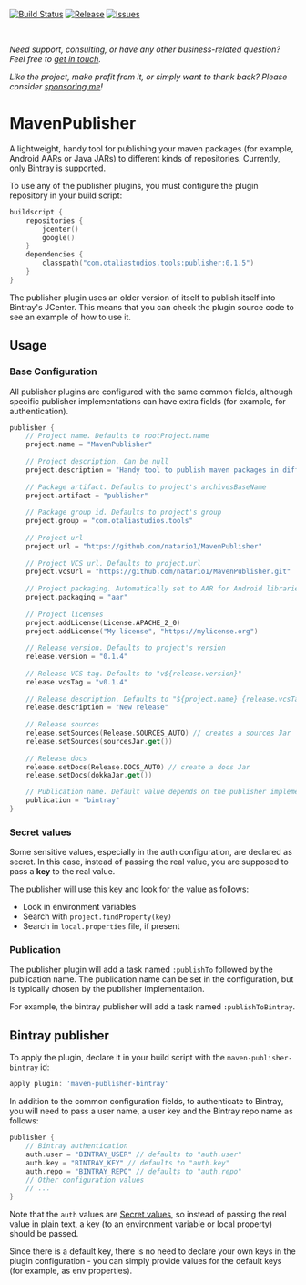 [![Build Status](https://github.com/natario1/MavenPublisher/workflows/Build/badge.svg?event=push)](https://github.com/natario1/MavenPublisher/actions)
[![Release](https://img.shields.io/github/release/natario1/MavenPublisher.svg)](https://github.com/natario1/MavenPublisher/releases)
[![Issues](https://img.shields.io/github/issues-raw/natario1/MavenPublisher.svg)](https://github.com/natario1/MavenPublisher/issues)

&#10240;  <!-- Hack to add whitespace -->

*Need support, consulting, or have any other business-related question? Feel free to <a href="mailto:mat.iavarone@gmail.com">get in touch</a>.*

*Like the project, make profit from it, or simply want to thank back? Please consider [sponsoring me](https://github.com/sponsors/natario1)!*

# MavenPublisher

A lightweight, handy tool for publishing your maven packages (for example, Android AARs or Java JARs)
to different kinds of repositories. Currently, only [Bintray](https://bintray.com) is supported.

To use any of the publisher plugins, you must configure the plugin repository in your build script:

```kotlin
buildscript {
    repositories {
        jcenter()
        google()
    }
    dependencies {
        classpath("com.otaliastudios.tools:publisher:0.1.5")
    }
}
```

The publisher plugin uses an older version of itself to publish itself into Bintray's JCenter.
This means that you can check the plugin source code to see an example of how to use it.

## Usage

### Base Configuration

All publisher plugins are configured with the same common fields, although specific publisher
implementations can have extra fields (for example, for authentication).

```kotlin
publisher {
    // Project name. Defaults to rootProject.name
    project.name = "MavenPublisher"
    
    // Project description. Can be null
    project.description = "Handy tool to publish maven packages in different repositories."
    
    // Package artifact. Defaults to project's archivesBaseName
    project.artifact = "publisher"
    
    // Package group id. Defaults to project's group
    project.group = "com.otaliastudios.tools"
    
    // Project url
    project.url = "https://github.com/natario1/MavenPublisher"
    
    // Project VCS url. Defaults to project.url
    project.vcsUrl = "https://github.com/natario1/MavenPublisher.git"
    
    // Project packaging. Automatically set to AAR for Android libraries
    project.packaging = "aar"
    
    // Project licenses
    project.addLicense(License.APACHE_2_0)
    project.addLicense("My license", "https://mylicense.org")
    
    // Release version. Defaults to project's version
    release.version = "0.1.4"
    
    // Release VCS tag. Defaults to "v${release.version}"
    release.vcsTag = "v0.1.4"
    
    // Release description. Defaults to "${project.name} {release.vcsTag}"
    release.description = "New release"
    
    // Release sources
    release.setSources(Release.SOURCES_AUTO) // creates a sources Jar
    release.setSources(sourcesJar.get())
    
    // Release docs
    release.setDocs(Release.DOCS_AUTO) // create a docs Jar
    release.setDocs(dokkaJar.get())

    // Publication name. Default value depends on the publisher implementation.
    publication = "bintray"
}
```

### Secret values

Some sensitive values, especially in the auth configuration, are declared as secret.
In this case, instead of passing the real value, you are supposed to pass a **key** to the real
value.

The publisher will use this key and look for the value as follows:

- Look in environment variables
- Search with `project.findProperty(key)`
- Search in `local.properties` file, if present

### Publication

The publisher plugin will add a task named `:publishTo` followed by the publication name.
The publication name can be set in the configuration, but is typically chosen by the
publisher implementation.

For example, the bintray publisher will add a task named `:publishToBintray`.

## Bintray publisher

To apply the plugin, declare it in your build script with the `maven-publisher-bintray` id:

```groovy
apply plugin: 'maven-publisher-bintray'
```

In addition to the common configuration fields, to authenticate to Bintray, you will need to pass
a user name, a user key and the Bintray repo name as follows:

```kotlin
publisher {
    // Bintray authentication
    auth.user = "BINTRAY_USER" // defaults to "auth.user"
    auth.key = "BINTRAY_KEY" // defaults to "auth.key"
    auth.repo = "BINTRAY_REPO" // defaults to "auth.repo"
    // Other configuration values
    // ...
}
```

Note that the `auth` values are [Secret values](#secret-values), so instead of passing the real
value in plain text, a key (to an environment variable or local property) should be passed.

Since there is a default key, there is no need to declare your own keys in the plugin configuration -
you can simply provide values for the default keys (for example, as env properties).
